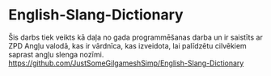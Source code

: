 # English-Slang-Dictionary
Šis darbs tiek veikts kā daļa no gada programmēšanas darba un ir saistīts ar ZPD Angļu valodā, kas ir vārdnīca, kas izveidota, lai palīdzētu cilvēkiem saprast angļu slenga nozīmi.
https://github.com/JustSomeGilgameshSimp/English-Slang-Dictionary
